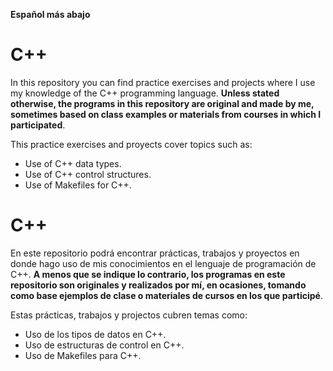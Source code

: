 **Español más abajo**

# C++

In this repository you can find practice exercises and projects where I use my knowledge of the C++ programming language. **Unless stated otherwise, the programs in this repository are original and made by me, sometimes based on class examples or materials from courses in which I participated**.

This practice exercises and proyects cover topics such as:
* Use of C++ data types.
* Use of C++ control structures.
* Use of Makefiles for C++.

# C++
En este repositorio podrá encontrar prácticas, trabajos y proyectos en donde hago uso de mis conocimientos en el lenguaje de programación de C++. **A menos que se indique lo contrario, los programas en este repositorio son originales y realizados por mí, en ocasiones, tomando como base ejemplos de clase o materiales de cursos en los que participé**.

Estas prácticas, trabajos y projectos cubren temas como:
* Uso de los tipos de datos en C++.
* Uso de estructuras de control en C++.
* Uso de Makefiles para C++.
